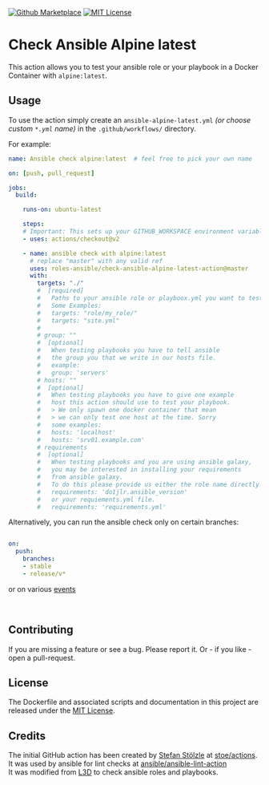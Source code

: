 [![Github Marketplace](https://raw.githubusercontent.com/roles-ansible/check-ansible-alpine-latest-action/master/.github/marketplace.svg?sanitize=true)](https://github.com/marketplace/actions/check-ansible-alpine-latest)
[![MIT License](https://raw.githubusercontent.com/roles-ansible/check-ansible-alpine-latest-action/master/.github/license.svg?sanitize=true)](https://github.com/roles-ansible/check-ansible-alpine-latest-action/blob/master/LICENSE)

 Check Ansible Alpine latest
=======================
This action allows you to test your ansible role or your playbook in a Docker Container with ``alpine:latest``.

## Usage
To use the action simply create an ``ansible-alpine-latest.yml`` *(or choose custom ``*.yml`` name)* in the ``.github/workflows/`` directory.

For example:

```yaml
name: Ansible check alpine:latest  # feel free to pick your own name

on: [push, pull_request]

jobs:
  build:

    runs-on: ubuntu-latest

    steps:
    # Important: This sets up your GITHUB_WORKSPACE environment variable
    - uses: actions/checkout@v2

    - name: ansible check with alpine:latest
      # replace "master" with any valid ref
      uses: roles-ansible/check-ansible-alpine-latest-action@master
      with:
        targets: "./"
        #  [required]
        #   Paths to your ansible role or playboox.yml you want to test
        #   Some Examples:
        #   targets: "role/my_role/"
        #   targets: "site.yml"
        #
        # group: ""
        #  [optional]
        #   When testing playbooks you have to tell ansible
        #   the group you that we write in our hosts file.
        #   example:
        #   group: 'servers'
        # hosts: ""
        #  [optional]
        #   When testing playbooks you have to give one example
        #   host this action should use to test your playbook.
        #   > We only spawn one docker container that mean
        #   > we can only test one host at the time. Sorry
        #   some examples:
        #   hosts: 'localhost'
        #   hosts: 'srv01.example.com'
        # requirements
        #  [optional]
        #   When testing playbooks and you are using ansible galaxy,
        #   you may be interested in installing your requirements
        #   from ansible galaxy.
        #   To do this please provide us either the role name directly
        #   requirements: 'do1jlr.ansible_version'
        #   or your requiements.yml file.
        #   requirements: 'requirements.yml'
```

Alternatively, you can run the ansible check only on certain branches:

```yaml

on:
  push:
    branches:
    - stable
    - release/v*
```

or on various [events](https://help.github.com/en/articles/events-that-trigger-workflows)

<br/>

 Contributing
-------------
If you are missing a feature or see a bug. Please report it. Or - if you like - open a pull-request.

 License
----------
The Dockerfile and associated scripts and documentation in this project are released under the [MIT License](LICENSE).

 Credits
--------------
The initial GitHub action has been created by [Stefan Stölzle](https://github.com/stoe) at
[stoe/actions](https://github.com/stoe/actions).<br/>
It was used by ansible for lint checks at [ansible/ansible-lint-action](https://github.com/ansible/ansible-lint-action.git)<br/>
It was modified from [L3D](https://github.com/do1jlr) to check ansible roles and playbooks.
